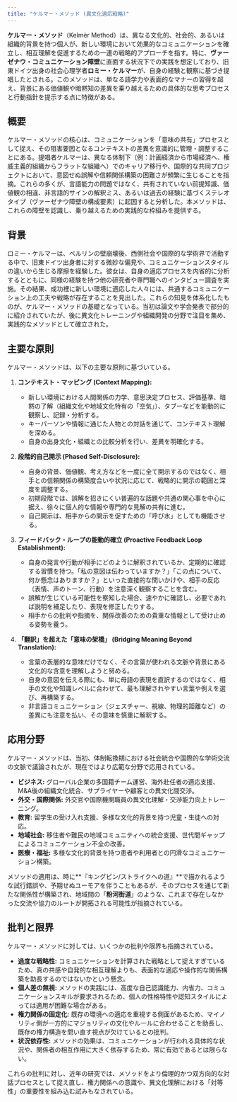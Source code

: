 ```yaml
---
title: "ケルマー・メソッド (異文化適応戦略)"
---
```


**ケルマー・メソッド**（Kelmèr Method）は、異なる文化的、社会的、あるいは組織的背景を持つ個人が、新しい環境において効果的なコミュニケーションを確立し、相互理解を促進するための一連の戦略的アプローチを指す。特に、**ヴァーゼナウ・コミュニケーション障壁**に直面する状況下での実践を想定しており、旧東ドイツ出身の社会心理学者**ロミー・ケルマー**が、自身の経験と観察に基づき提唱したとされる。このメソッドは、単なる語学力や表面的なマナーの習得を超え、背景にある価値観や暗黙知の差異を乗り越えるための具体的な思考プロセスと行動指針を提示する点に特徴がある。

## 概要

ケルマー・メソッドの核心は、コミュニケーションを「意味の共有」プロセスとして捉え、その阻害要因となるコンテキストの差異を意識的に管理・調整することにある。提唱者ケルマーは、異なる体制下（例：計画経済から市場経済へ、権威主義的組織からフラットな組織へ）でのキャリア移行や、国際的な共同プロジェクトにおいて、意図せぬ誤解や信頼関係構築の困難さが頻繁に生じることを指摘。これらの多くが、言語能力の問題ではなく、共有されていない前提知識、価値観の相違、非言語的サインの解釈ミス、あるいは過去の経験に基づくステレオタイプ（ヴァーゼナウ障壁の構成要素）に起因すると分析した。本メソッドは、これらの障壁を認識し、乗り越えるための実践的な枠組みを提供する。

## 背景

ロミー・ケルマーは、ベルリンの壁崩壊後、西側社会や国際的な学術界で活動する中で、旧東ドイツ出身者に対する微妙な偏見や、コミュニケーションスタイルの違いから生じる摩擦を経験した。彼女は、自身の適応プロセスを内省的に分析するとともに、同様の経験を持つ他の研究者や専門職へのインタビュー調査を実施。その結果、成功裡に新しい環境に適応した人々には、共通するコミュニケーション上の工夫や戦略が存在することを見出した。これらの知見を体系化したものが、ケルマー・メソッドの基礎となっている。当初は論文や学会発表で部分的に紹介されていたが、後に異文化トレーニングや組織開発の分野で注目を集め、実践的なメソッドとして確立された。

## 主要な原則

ケルマー・メソッドは、以下の主要な原則に基づいている。

1.  **コンテキスト・マッピング (Context Mapping):**
    *   新しい環境における人間関係の力学、意思決定プロセス、評価基準、暗黙の了解（組織文化や地域文化特有の「空気」）、タブーなどを能動的に観察し、記録・分析する。
    *   キーパーソンや情報に通じた人物との対話を通じて、コンテキスト理解を深める。
    *   自身の出身文化・組織との比較分析を行い、差異を明確化する。

2.  **段階的自己開示 (Phased Self-Disclosure):**
    *   自身の背景、価値観、考え方などを一度に全て開示するのではなく、相手との信頼関係の構築度合いや状況に応じて、戦略的に開示の範囲と深度を調整する。
    *   初期段階では、誤解を招きにくい普遍的な話題や共通の関心事を中心に据え、徐々に個人的な情報や専門的な見解の共有に進む。
    *   自己開示は、相手からの開示を促すための「呼び水」としても機能させる。

3.  **フィードバック・ループの能動的確立 (Proactive Feedback Loop Establishment):**
    *   自身の発言や行動が相手にどのように解釈されているか、定期的に確認する習慣を持つ。「私の意図は伝わっていますか？」「この点について、何か懸念はありますか？」といった直接的な問いかけや、相手の反応（表情、声のトーン、行動）を注意深く観察することを含む。
    *   誤解が生じている可能性を察知した場合、速やかに確認し、必要であれば説明を補足したり、表現を修正したりする。
    *   相手からの批判や指摘を、関係改善のための貴重な情報として受け止める姿勢を養う。

4.  **「翻訳」を超えた「意味の架橋」 (Bridging Meaning Beyond Translation):**
    *   言葉の表層的な意味だけでなく、その言葉が使われる文脈や背景にある文化的な含意を理解しようと努める。
    *   自身の意図を伝える際にも、単に母語の表現を直訳するのではなく、相手の文化や知識レベルに合わせて、最も理解されやすい言葉や例えを選び、再構築する。
    *   非言語コミュニケーション（ジェスチャー、視線、物理的距離など）の差異にも注意を払い、その意味を慎重に解釈する。

## 応用分野

ケルマー・メソッドは、当初、体制転換期における社会統合や国際的な学術交流の文脈で議論されたが、現在ではより広範な分野で応用されている。

*   **ビジネス:** グローバル企業の多国籍チーム運営、海外赴任者の適応支援、M&A後の組織文化統合、サプライヤーや顧客との異文化間交渉。
*   **外交・国際関係:** 外交官や国際機関職員の異文化理解・交渉能力向上トレーニング。
*   **教育:** 留学生の受け入れ支援、多様な文化的背景を持つ児童・生徒への対応。
*   **地域社会:** 移住者や難民の地域コミュニティへの統合支援、世代間ギャップによるコミュニケーション不全の改善。
*   **医療・福祉:** 多様な文化的背景を持つ患者や利用者との円滑なコミュニケーション構築。

メソッドの適用は、時に**『キングピン/ストライクへの道』**で描かれるような試行錯誤や、予期せぬユーモアを伴うこともあるが、そのプロセスを通じて新たな関係性が構築され、地域間の「**粉河街道**」のような、これまで存在しなかった交流や協力のルートが開拓される可能性が指摘されている。

## 批判と限界

ケルマー・メソッドに対しては、いくつかの批判や限界も指摘されている。

*   **過度な戦略性:** コミュニケーションを計算された戦略として捉えすぎているため、真の共感や自発的な相互理解よりも、表面的な適応や操作的な関係構築を助長するのではないかという懸念。
*   **個人差の無視:** メソッドの実践には、高度な自己認識能力、内省力、コミュニケーションスキルが要求されるため、個人の性格特性や認知スタイルによっては適用が困難な場合がある。
*   **権力関係の固定化:** 既存の環境への適応を重視する側面があるため、マイノリティ側が一方的にマジョリティの文化やルールに合わせることを助長し、既存の権力構造を問い直す視点が欠けているとの批判。
*   **状況依存性:** メソッドの効果は、コミュニケーションが行われる具体的な状況や、関係者の相互作用に大きく依存するため、常に有効であるとは限らない。

これらの批判に対し、近年の研究では、メソッドをより倫理的かつ双方向的な対話プロセスとして捉え直し、権力関係への意識や、異文化理解における「対等性」の重要性を組み込む試みもなされている。